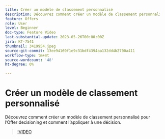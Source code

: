 ```yaml
---
title: Créer un modèle de classement personnalisé
description: Découvrez comment créer un modèle de classement personnalisé pour l’Offer decisioning et comment l’appliquer à une décision.
feature: Offers
role: User
level: Beginner
doc-type: Feature Video
last-substantial-update: 2023-05-26T00:00:00Z
jira: KT-7541
thumbnail: 3419954.jpeg
source-git-commit: 13ee94169f1e9c31bdf4394aa132dd4b2700a411
workflow-type: tm+mt
source-wordcount: '48'
ht-degree: 0%

---
```



# Créer un modèle de classement personnalisé

Découvrez comment créer un modèle de classement personnalisé pour l’Offer decisioning et comment l’appliquer à une décision.

>[!VIDEO](https://video.tv.adobe.com/v/3419954/?learn=on)

